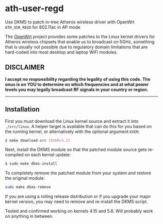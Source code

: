 # ath-user-regd

Use DKMS to patch in-tree Atheros wireless driver with OpenWrt `ATH_USR_REGD` for 802.11ac in AP mode

The [OpenWrt](https://openwrt.org/) project provides some patches to the Linux kernel drivers for Atheros wireless chipsets that enable us to broadcast on 5GHz, something that is usually not possible due to regulatory domain limitations that are hard-coded into most desktop and laptop WiFi modules.

DISCLAIMER
---
**I accept no responsibility regarding the legality of using this code. The onus is on YOU to determine on which frequencies and at what power levels you may legally broadcast RF signals in your country or region.**

---

## Installation

First you must download the Linux kernel source and extract it into `./src/linux`. A helper target is available that can do this for you based on the running kernel, or alternatively with the optional argument `KVER`:

```sh
$ make download-src [KVER=5.2]
```

Next, install the DKMS module so that the patched module source gets re-compiled on each kernel update:

```sh
$ sudo make dkms-install
```

To completely remove the patched module from your system and restore the original module:

```sh
sudo make dkms-remove
```

If you are using a rolling release distribution or if you upgrade your major kernel version, you may need to remove and re-install the DKMS script.

Tested and confirmed working on kernels 4.15 and 5.8. Will probably work on anything in between.